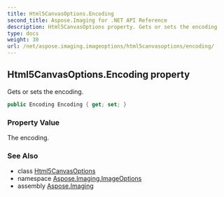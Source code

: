 ```yaml
---
title: Html5CanvasOptions.Encoding
second_title: Aspose.Imaging for .NET API Reference
description: Html5CanvasOptions property. Gets or sets the encoding
type: docs
weight: 30
url: /net/aspose.imaging.imageoptions/html5canvasoptions/encoding/
---
```

## Html5CanvasOptions.Encoding property

Gets or sets the encoding.

```csharp
public Encoding Encoding { get; set; }
```

### Property Value

The encoding.

### See Also

* class [Html5CanvasOptions](../)
* namespace [Aspose.Imaging.ImageOptions](../../html5canvasoptions/)
* assembly [Aspose.Imaging](../../../)



